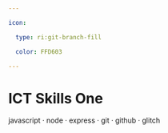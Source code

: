 ```yaml
---

icon: 

  type: ri:git-branch-fill

  color: FFD603

---
```


# ICT Skills One

javascript · node · express · git · github · glitch 